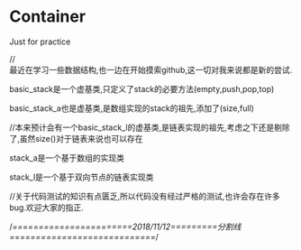 # Container
Just for practice

//  
最近在学习一些数据结构,也一边在开始摸索github,这一切对我来说都是新的尝试.

basic_stack是一个虚基类,只定义了stack的必要方法(empty,push,pop,top)

basic_stack_a也是虚基类,是数组实现的stack的祖先,添加了(size,full)

//本来预计会有一个basic_stack_l的虚基类,是链表实现的祖先,考虑之下还是剔除了,虽然size()对于链表来说也可以存在

stack_a是一个基于数组的实现类

stack_l是一个基于双向节点的链表实现类

//关于代码测试的知识有点匮乏,所以代码没有经过严格的测试,也许会存在许多bug.欢迎大家的指正.


/*=======================2018/11/12=========分割线============================*/
